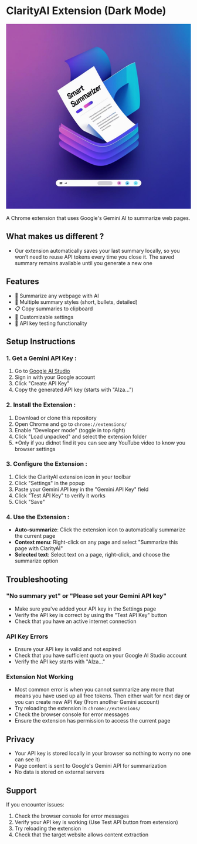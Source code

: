 # ClarityAI Extension (Dark Mode)

![SmartSummarizer Logo](SmartSummarizer%20Logo%20with%20Paper%20and%20Digital%20Interface.png)

A Chrome extension that uses Google's Gemini AI to summarize web pages.

## What makes us different ?

- Our extension automatically saves your last summary locally, so you won’t need to reuse API tokens every time you close it. The saved summary remains available until you generate a new one

## Features

- 📄 Summarize any webpage with AI
- 🎯 Multiple summary styles (short, bullets, detailed)
- 📋 Copy summaries to clipboard
- 🔧 Customizable settings
- 🧪 API key testing functionality

## Setup Instructions

### 1. Get a Gemini API Key :

1. Go to [Google AI Studio](https://makersuite.google.com/app/apikey)
2. Sign in with your Google account
3. Click "Create API Key"
4. Copy the generated API key (starts with "AIza...")

### 2. Install the Extension :

1. Download or clone this repository
2. Open Chrome and go to `chrome://extensions/`
3. Enable "Developer mode" (toggle in top right)
4. Click "Load unpacked" and select the extension folder
5. *Only if you didnot find it you can see any YouTube video to know you browser settings

### 3. Configure the Extension :

1. Click the ClarityAI extension icon in your toolbar
2. Click "Settings" in the popup
3. Paste your Gemini API key in the "Gemini API Key" field
4. Click "Test API Key" to verify it works
5. Click "Save"

### 4. Use the Extension :

- **Auto-summarize**: Click the extension icon to automatically summarize the current page
- **Context menu**: Right-click on any page and select "Summarize this page with ClarityAI"
- **Selected text**: Select text on a page, right-click, and choose the summarize option

## Troubleshooting

### "No summary yet" or "Please set your Gemini API key"

- Make sure you've added your API key in the Settings page
- Verify the API key is correct by using the "Test API Key" button
- Check that you have an active internet connection

### API Key Errors

- Ensure your API key is valid and not expired
- Check that you have sufficient quota on your Google AI Studio account
- Verify the API key starts with "AIza..."

### Extension Not Working

- Most common error is when you cannot summarize any more that means you have used up all free tokens. Then either wait for next day or you can create new API Key (From another Gemini account)
- Try reloading the extension in `chrome://extensions/`
- Check the browser console for error messages
- Ensure the extension has permission to access the current page

## Privacy

- Your API key is stored locally in your browser so nothing to worry no one can see it)
- Page content is sent to Google's Gemini API for summarization
- No data is stored on external servers

## Support

If you encounter issues:
1. Check the browser console for error messages
2. Verify your API key is working (Use Test API button from extension)
3. Try reloading the extension
4. Check that the target website allows content extraction
